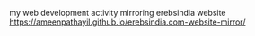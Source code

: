 my web development activity
mirroring erebsindia website
https://ameenpathayil.github.io/erebsindia.com-website-mirror/

